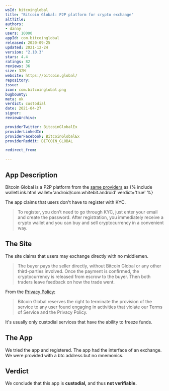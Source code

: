 ```yaml
---
wsId: bitcoinglobal
title: "Bitcoin Global: P2P platform for crypto exchange"
altTitle: 
authors:
- danny
users: 10000
appId: com.bitcoinglobal
released: 2020-09-25
updated: 2021-12-24
version: "2.10.3"
stars: 4.4
ratings: 82
reviews: 36
size: 32M
website: https://bitcoin.global/
repository: 
issue: 
icon: com.bitcoinglobal.png
bugbounty: 
meta: ok
verdict: custodial
date: 2021-04-27
signer: 
reviewArchive:

providerTwitter: BitcoinGlobalEx
providerLinkedIn: 
providerFacebook: BitcoinGlobalEx
providerReddit: BITCOIN_GLOBAL

redirect_from:

---
```


## App Description

Bitcoin Global is a P2P platform from the [same providers](https://whitebit.com/bitcoin-global) as {% include walletLink.html wallet='android/com.whitebit.android' verdict='true' %}

The app claims that users don't have to register with KYC. 

> To register, you don’t need to go through KYC, just enter your email and create the password. After registration, you immediately receive a crypto wallet and you can buy and sell cryptocurrency in a convenient way.

## The Site

The site claims that users may exchange directly with no middlemen.

> The buyer pays the seller directly, without Bitcoin Global or any other third-parties involved. Once the payment is confirmed, the cryptocurrency is released from escrow to the buyer. Then both traders leave feedback on how the trade went.

From the [Privacy Policy:](https://bitcoin.global/privacy-policy)

> Bitcoin Global reserves the right to terminate the provision of the service to any user found engaging in activities that violate our Terms of Service and the Privacy Policy.

It's usually only custodial services that have the ability to freeze funds.

## The App

We tried the app and registered. The app had the interface of an exchange. We were provided with a btc address but no mnemonics. 

## Verdict
We conclude that this app is **custodial,** and thus **not verifiable.**
